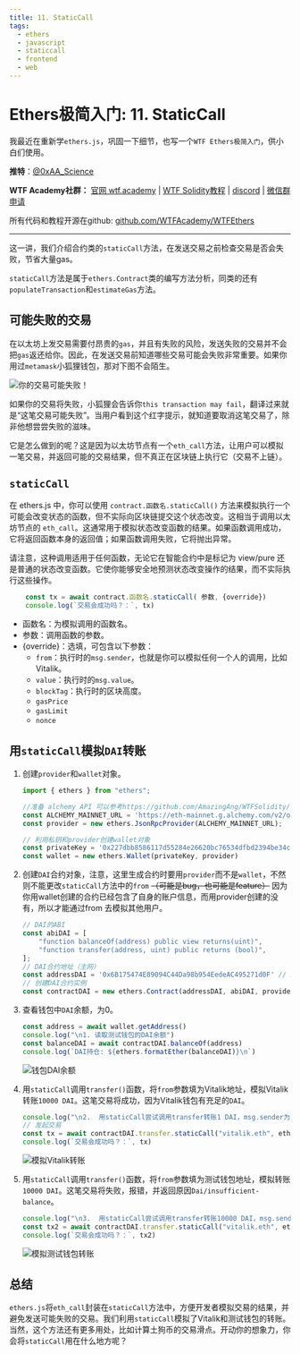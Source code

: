 ```yaml
---
title: 11. StaticCall
tags:
  - ethers
  - javascript
  - staticcall
  - frontend
  - web
---
```


# Ethers极简入门: 11. StaticCall

我最近在重新学`ethers.js`，巩固一下细节，也写一个`WTF Ethers极简入门`，供小白们使用。

**推特**：[@0xAA_Science](https://twitter.com/0xAA_Science)

**WTF Academy社群：** [官网 wtf.academy](https://wtf.academy) | [WTF Solidity教程](https://github.com/AmazingAng/WTFSolidity) | [discord](https://discord.gg/5akcruXrsk) | [微信群申请](https://docs.google.com/forms/d/e/1FAIpQLSe4KGT8Sh6sJ7hedQRuIYirOoZK_85miz3dw7vA1-YjodgJ-A/viewform?usp=sf_link)

所有代码和教程开源在github: [github.com/WTFAcademy/WTFEthers](https://github.com/WTFAcademy/WTFEthers)

-----

这一讲，我们介绍合约类的`staticCall`方法，在发送交易之前检查交易是否会失败，节省大量gas。

`staticCall`方法是属于```ethers.Contract```类的编写方法分析，同类的还有`populateTransaction`和`estimateGas`方法。

## 可能失败的交易

在以太坊上发交易需要付昂贵的`gas`，并且有失败的风险，发送失败的交易并不会把`gas`返还给你。因此，在发送交易前知道哪些交易可能会失败非常重要。如果你用过`metamask`小狐狸钱包，那对下图不会陌生。

![你的交易可能失败！](img/11-1.png)

如果你的交易将失败，小狐狸会告诉你`this transaction may fail`，翻译过来就是“这笔交易可能失败”。当用户看到这个红字提示，就知道要取消这笔交易了，除非他想尝尝失败的滋味。

它是怎么做到的呢？这是因为以太坊节点有一个`eth_call`方法，让用户可以模拟一笔交易，并返回可能的交易结果，但不真正在区块链上执行它（交易不上链）。

## `staticCall`

在 ethers.js 中，你可以使用 `contract.函数名.staticCall()` 方法来模拟执行一个可能会改变状态的函数，但不实际向区块链提交这个状态改变。这相当于调用以太坊节点的 `eth_call`。这通常用于模拟状态改变函数的结果。如果函数调用成功，它将返回函数本身的返回值；如果函数调用失败，它将抛出异常。

请注意，这种调用适用于任何函数，无论它在智能合约中是标记为 view/pure 还是普通的状态改变函数。它使你能够安全地预测状态改变操作的结果，而不实际执行这些操作。

```js
    const tx = await contract.函数名.staticCall( 参数, {override})
    console.log(`交易会成功吗？：`, tx)
```

- 函数名：为模拟调用的函数名。
- 参数：调用函数的参数。
- {override}：选填，可包含以下参数：
    - `from`：执行时的`msg.sender`，也就是你可以模拟任何一个人的调用，比如Vitalik。
    - `value`：执行时的`msg.value`。
    - `blockTag`：执行时的区块高度。
    - `gasPrice`
    - `gasLimit`
    - `nonce`

## 用`staticCall`模拟`DAI`转账

1. 创建`provider`和`wallet`对象。
    ```js
    import { ethers } from "ethers";

    //准备 alchemy API 可以参考https://github.com/AmazingAng/WTFSolidity/blob/main/Topics/Tools/TOOL04_Alchemy/readme.md 
    const ALCHEMY_MAINNET_URL = 'https://eth-mainnet.g.alchemy.com/v2/oKmOQKbneVkxgHZfibs-iFhIlIAl6HDN';
    const provider = new ethers.JsonRpcProvider(ALCHEMY_MAINNET_URL);

    // 利用私钥和provider创建wallet对象
    const privateKey = '0x227dbb8586117d55284e26620bc76534dfbd2394be34cf4a09cb775d593b6f2b'
    const wallet = new ethers.Wallet(privateKey, provider)
    ```

2. 创建`DAI`合约对象，注意，这里生成合约时要用`provider`而不是`wallet`，不然则不能更改`staticCall`方法中的`from` ~~（可能是bug，也可能是feature）~~ 因为你用wallet创建的合约已经包含了自身的账户信息，而用provider创建的没有，所以才能通过from 去模拟其他用户。

    ```js
    // DAI的ABI
    const abiDAI = [
        "function balanceOf(address) public view returns(uint)",
        "function transfer(address, uint) public returns (bool)",
    ];
    // DAI合约地址（主网）
    const addressDAI = '0x6B175474E89094C44Da98b954EedeAC495271d0F' // DAI Contract
    // 创建DAI合约实例
    const contractDAI = new ethers.Contract(addressDAI, abiDAI, provider)
    ```

3. 查看钱包中`DAI`余额，为0。

    ```js
    const address = await wallet.getAddress()
    console.log("\n1. 读取测试钱包的DAI余额")
    const balanceDAI = await contractDAI.balanceOf(address)
    console.log(`DAI持仓: ${ethers.formatEther(balanceDAI)}\n`)
    ```
    ![钱包DAI余额](img/11-2.png)

4. 用`staticCall`调用`transfer()`函数，将`from`参数填为Vitalik地址，模拟Vitalik转账`10000 DAI`。这笔交易将成功，因为Vitalik钱包有充足的`DAI`。

    ```js
    console.log("\n2.  用staticCall尝试调用transfer转账1 DAI，msg.sender为Vitalik地址")
    // 发起交易
    const tx = await contractDAI.transfer.staticCall("vitalik.eth", ethers.parseEther("1"), {from:  await provider.resolveName("vitalik.eth")})
    console.log(`交易会成功吗？：`, tx)
    ```
    ![模拟Vitalik转账](img/11-3.png)

4. 用`staticCall`调用`transfer()`函数，将`from`参数填为测试钱包地址，模拟转账`10000 DAI`。这笔交易将失败，报错，并返回原因`Dai/insufficient-balance`。

    ```js
    console.log("\n3.  用staticCall尝试调用transfer转账10000 DAI，msg.sender为测试钱包地址")
    const tx2 = await contractDAI.transfer.staticCall("vitalik.eth", ethers.parseEther("10000"), {from: address})
    console.log(`交易会成功吗？：`, tx2)
    ```
    ![模拟测试钱包转账](img/11-4.png)

## 总结
`ethers.js`将`eth_call`封装在`staticCall`方法中，方便开发者模拟交易的结果，并避免发送可能失败的交易。我们利用`staticCall`模拟了Vitalik和测试钱包的转账。当然，这个方法还有更多用处，比如计算土狗币的交易滑点。开动你的想象力，你会将`staticCall`用在什么地方呢？
